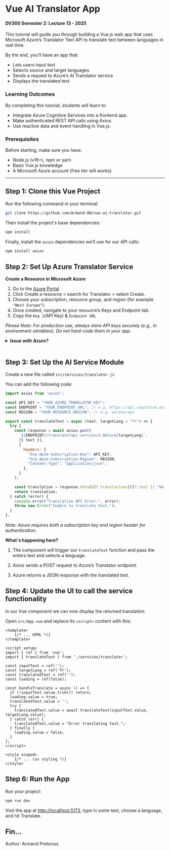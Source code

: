 # Vue AI Translator App
#### DV300 Semester 2: Lecture 13 - 2025

This tutorial will guide you through building a Vue.js web app that uses Microsoft Azure’s Translator Text API to translate text between languages in real time.

By the end, you’ll have an app that:
* Lets users input text
* Selects source and target languages
* Sends a request to Azure’s AI Translator service
* Displays the translated text

### Learning Outcomes

By completing this tutorial, students will learn to:
* Integrate Azure Cognitive Services into a frontend app.
* Make authenticated REST API calls using Axios.
* Use reactive data and event handling in Vue.js.

### Prerequisites

Before starting, make sure you have:
* Node.js (v16+), npm or yarn
* Basic Vue.js knowledge
* A Microsoft Azure account (free tier will works)

<hr/>

## Step 1: Clone this Vue Project

Run the following command in your terminal:
```bash 
git clone https://github.com/Armand-OW/vue-ai-translator.git
```

Then install the project's base dependencies:
```bash
npm install
```

Finally, install the `axios` dependencies we’ll use for our API calls:
```bash
npm install axios
```

## Step 2: Set Up Azure Translator Service

__Create a Resource in Microsoft Azure__

1. Go to the [Azure Portal](https://portal.azure.com/)
2. Click Create a resource > search for Translator > select Create.
3. Choose your subscription, resource group, and region (for example `"West Europe"`).
4. Once created, navigate to your resource’s Keys and Endpoint tab.
5. Copy the `Key 1`(API Key) & `Endpoint URL`

_Please Note: For production use, always store API keys securely (e.g., in environment variables). Do not hard-code them in your app._

<details>
<summary><i><b>Issue with Azure?</b></i></summary>
<br>
If you are struggling with creating a Microsoft Azure account, you can also use Hugging Face’s free Translation API:<br/>
1. Go to <a href="https://huggingface.co/">Hugging Face</a> and sign up (or log in).<br/>
2. Click on your profile > Settings > Access Tokens.<br/>
3. Click New token, name it something like "translator-tutorial", and copy the token.
</details>
<br/>

## Step 3: Set Up the AI Service Module

Create a new file called `src/services/translator.js`

You can add the following code:
```js
import axios from 'axios';

const API_KEY = "YOUR_AZURE_TRANSLATOR_KEY";
const ENDPOINT = "YOUR_ENDPOINT_URL"; // e.g. https://api.cognitive.microsofttranslator.com
const REGION = "YOUR_RESOURCE_REGION"; // e.g. westeurope

export const translateText = async (text, targetLang = "fr") => {
  try {
    const response = await axios.post(
      `${ENDPOINT}/translate?api-version=3.0&to=${targetLang}`,
      [{ text }],
      {
        headers: {
          "Ocp-Apim-Subscription-Key": API_KEY,
          "Ocp-Apim-Subscription-Region": REGION,
          "Content-Type": "application/json",
        },
      }
    );

    const translation = response.data[0]?.translations[0]?.text || "No translation found.";
    return translation;
  } catch (error) {
    console.error("Translation API Error:", error);
    throw new Error("Unable to translate text.");
  }
};

```
_Note: Azure requires both a subscription key and region header for authentication._

__What's happening here?__
1. The component will trigger our  `translateText` function and pass the enters text and selects a language.

2. Axios sends a POST request to Azure’s Translator endpoint.

3. Azure returns a JSON response with the translated text.


## Step 4: Update the UI to call the service functionality

In our Vue component we can now display the returned translation.

Open `src/App.vue` and replace its `<script>` content with this:
```vue
<template>
    {/* ... HTML */}
</template>

<script setup>
import { ref } from 'vue';
import { translateText } from './services/translator';

const inputText = ref('');
const targetLang = ref('fr');
const translatedText = ref('');
const loading = ref(false);

const handleTranslate = async () => {
  if (!inputText.value.trim()) return;
  loading.value = true;
  translatedText.value = '';
  try {
    translatedText.value = await translateText(inputText.value, targetLang.value);
  } catch (err) {
    translatedText.value = "Error translating text.";
  } finally {
    loading.value = false;
  }
};
</script>

<style scoped>
    {/* ... css styling */}
</style>

```

## Step 6: Run the App

Run your project:
```bash
npm run dev
```

Visit the app at [http://localhost:5173](http://localhost:5173), type in some text, choose a language, and hit Translate.


## Fin... 

Author: Armand Pretorius